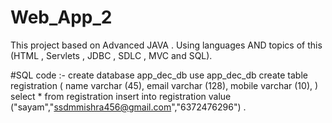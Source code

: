 # Web_App_2
This project based on Advanced JAVA .
Using languages AND topics of this (HTML , Servlets , JDBC , SDLC , MVC and SQL).

#SQL code :-
create database app_dec_db
use app_dec_db
create table registration 
(
 name varchar (45),
 email varchar (128),
 mobile varchar (10),
)
select * from registration 
insert into registration value ("sayam","ssdmmishra456@gmail.com","6372476296")  .


